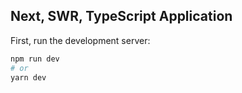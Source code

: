 ## Next, SWR, TypeScript Application

First, run the development server:

```bash
npm run dev
# or
yarn dev
```
